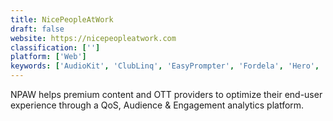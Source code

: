 ```yaml
---
title: NicePeopleAtWork
draft: false 
website: https://nicepeopleatwork.com
classification: ['']
platform: ['Web']
keywords: ['AudioKit', 'ClubLinq', 'EasyPrompter', 'Fordela', 'Hero', 'SyncOnSet']
---
```

NPAW helps premium content and OTT providers to optimize their end-user experience through a QoS, Audience & Engagement analytics platform.